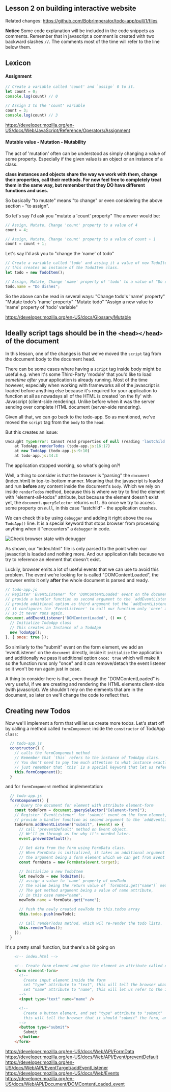 ## Lesson 2 on building interactive website

Related changes: https://github.com/BobrImperator/todo-app/pull/1/files

**Notice**
Some code explanation will be included in the code snippets as comments.
Remember that in javascript a comment is created with two backward slashes `//`.
The comments most of the time will refer to the line below them.

## Lexicon

#### Assignment
```js
// Create a variable called 'count' and `assign` 0 to it.
let count = 0;
console.log(count) // 0

// Assign 3 to the 'count' variable
count = 3;
console.log(count) // 3
```

https://developer.mozilla.org/en-US/docs/Web/JavaScript/Reference/Operators/Assignment
#### Mutable value - Mutation - Mutability
The act of 'mutation' often can be understood as simply changing a value of some property.
Especially if the given value is an object or an instance of a class.

**class instances and objects share the way we work with them, change their properties, call their methods.
For now feel free to completely treat them in the same way, but remember that they DO have different functions and uses.**

So basically "to mutate" means "to change" or even considering the above section - "to assign".

So let's say I'd ask you "mutate a 'count' property"
The answer would be:
```js
// Assign, Mutate, Change 'count' property to a value of 4
count = 4;

// Assign, Mutate, Change 'count' property to a value of count + 1
count = count + 1;
```

Let's say I'd ask you to "change the 'name' of todo"
```js
// Create a variable called 'todo' and assing it a value of new TodoItem,
// this creates an instance of the TodoItem class.
let todo = new TodoItem();

// Assign, Mutate, Change 'name' property of 'todo' to a value of "Do dishes"
todo.name = "Do dishes";
```
So the above can be read in several ways:
"Change todo's 'name' property"
"Mutate todo's 'name' property"
"Mutate todo"
"Assign a new value to 'name' property of 'todo' variable"

https://developer.mozilla.org/en-US/docs/Glossary/Mutable


## Ideally script tags should be in the `<head></head>` of the document

In this lesson, one of the changes is that we've moved the `script` tag from the document body
to the document head.

There can be some cases where having a `script` tag inside body might be useful e.g. when it's some Third-Party 'module'
that you'd like to load _sometime after_ your application is already running.
Most of the time however, especially when working with frameworks all of the javascript is loaded before anything else
because it's required for your application to function at all as nowadays all of the HTML is created 'on the fly' with Javascript (client-side rendering).
Unlike before when it was the server sending over complete HTML document (server-side rendering).

Given all that, we can go back to the todo-app.
So as mentioned, we've moved the `script` tag from the `body` to the `head`.

But this creates an issue:
```js
Uncaught TypeError: Cannot read properties of null (reading 'lastChild')
    at TodoApp.renderTodos (todo-app.js:16:17)
    at new TodoApp (todo-app.js:9:10)
    at todo-app.js:44:3
```
The application stopped working, so what's going on?!

Well, a thing to consider is that the browser is "parsing" the `document` (index.html) in top-to-bottom manner.
Meaning that the javascript is loaded and run **before** any content inside the document's `body`.
Which we rely on inside `renderTodos` method, because this is where we try to find the element with "element-all-todos" attribute,
but because the element doesn't exist yet, the `document.querySelector` returns `null`.
So once we try to access some property on `null`, in this case "lastchild" - the application crashes.

We can check this by using `debugger` and adding it right above the `new TodoApp()` line. 
It is a special keyword that stops browser from processing anything when it "encounters" a `debugger` in code. 


![Check browser state with debugger](./check-document-with-debugger.png)

As shown, our "index.html" file is only parsed to the point when our javascript is loaded and nothing more.
And our application fails because we try to reference an element that doesn't exist.

Luckily, browser emits a lot of useful events that we can use to avoid this problem.
The event we're looking for is called "DOMContentLoaded", the browser emits it only **after** the whole document is parsed and ready.

```js
// todo-app.js
// Register 'EventListener' for 'DOMContentLoaded' event on the document element,
// provide a handler function as second argument to the `addEventListener` method.
// provide additional option as third argument tot the `addEventListener` method
// it configures the 'EventListener' to call our function only 'once' and detach itself from the document element,
// so it never runs again.
document.addEventListener('DOMContentLoaded', () => {
  // Initialize TodoApp class
  // This creates an Instance of a TodoApp
  new TodoApp();
}, { once: true });
```

So similarly to the "submit" event on the form element, we add an 'eventListener' on the `document` directly,
inside it `initialize` the application and additionally we pass it additional option `once: true` which will make it so
the function runs only "once" and it can remove/detach the event listener so it won't be run again just in case.

A thing to consider here is that, even though the "DOMContentLoaded" is very useful,
if we are creating and rendering the HTML elements client-side (with javascript).
We shouldn't rely on the elements that are in the document, so later on we'll change the code to reflect that.

## Creating new Todos

Now we'll implement a form that will let us create more todos.
Let's start off by calling a method called `formComponent` inside the `constructor` of TodoApp `class`:

```js
  // todo-app.js
  constructor() {
    // calls the formComponent method
    // Remember that `this` refers to the instance of TodoApp class.
    // You don't need to pay too much attention to what instance exactly is,
    // just remember that `this` is a special keyword that let us refer to the class.
    this.formComponent();
  }
```

and for `formComponent` method implementation:
```js
  // todo-app.js
  formComponent() {
    // Query the document for element with attribute element-form
    const todoForm = document.querySelector("[element-form]");
    // Register 'EventListener' for 'submit' event on the form element,
    // provide a handler function as second argument to the `addEventListener` method.
    todoForm.addEventListener("submit", (event) => {
      // call 'preventDefault' method on Event object.
      // We'll go through as for why it's needed later.
      event.preventDefault();

      // Get data from the form using FormData class.
      // When FormData is initialized, it takes an additional argument to it's constructor,
      // the argument being a form element which we can get from Event object by reading 'target' property.
      const formData = new FormData(event.target);

      // Initialize a new TodoItem
      let newTodo = new TodoItem();
      // assign a value to 'name' property of newTodo
      // the value being the return value of `formData.get("name")` method.
      // The get method argument being a value of name attribute,
      // in this case name="name".
      newTodo.name = formData.get("name");

      // Push the newly created newTodo to this.todos array
      this.todos.push(newTodo);

      // Call renderTodos method, which wil re-render the todo lists.
      this.renderTodos();
    });
  }
```

It's a pretty small function, but there's a bit going on

```html
    <!-- index.html -->

    <!-- Create form element and give the element an attribute called element-form-->
    <form element-form>
      <!--
        Create input element inside the form 
        set "type" attribute to "text", this will tell the browser what kind of input it should render.
        set "name" attribute to "name", this will let us refer to the input value inside javascript i.e - formData.get("name")
      -->
      <input type="text" name="name" />

      <!--
        Create a button element, and set "type" attribute to "submit"
        this will tell the browser that it should "submit" the form, and emit a SubmitEvent when the button is clicked.
      -->
      <button type="submit">
        Submit
      </button>
    </form>
```

https://developer.mozilla.org/en-US/docs/Web/API/FormData
https://developer.mozilla.org/en-US/docs/Web/API/Event/preventDefault
https://developer.mozilla.org/en-US/docs/Web/API/EventTarget/addEventListener
https://developer.mozilla.org/en-US/docs/Web/Events
https://developer.mozilla.org/en-US/docs/Web/API/Document/DOMContentLoaded_event
